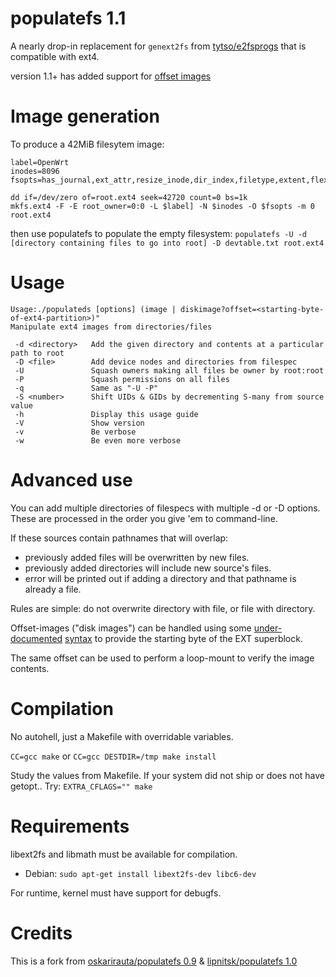 populatefs 1.1
==========

A nearly drop-in replacement for `genext2fs` from [tytso/e2fsprogs](https://github.com/tytso/e2fsprogs) that is compatible with ext4.  

version 1.1+ has added support for [offset images](https://github.com/oskarirauta/populatefs/issues/4)

Image generation
================
To produce a 42MiB filesytem image:

```
label=OpenWrt
inodes=8096
fsopts=has_journal,ext_attr,resize_inode,dir_index,filetype,extent,flex_bg,sparse_super,large_file,uninit_bg,dir_nlink,extra_isize

dd if=/dev/zero of=root.ext4 seek=42720 count=0 bs=1k
mkfs.ext4 -F -E root_owner=0:0 -L $label] -N $inodes -O $fsopts -m 0 root.ext4
```

then use populatefs to populate the empty filesystem:
`populatefs -U -d [directory containing files to go into root] -D devtable.txt root.ext4`

Usage
=====
```
Usage:./populateds [options] (image | diskimage?offset=<starting-byte-of-ext4-partition>)"
Manipulate ext4 images from directories/files

 -d <directory>   Add the given directory and contents at a particular path to root
 -D <file>        Add device nodes and directories from filespec
 -U               Squash owners making all files be owner by root:root
 -P               Squash permissions on all files
 -q               Same as "-U -P"
 -S <number>      Shift UIDs & GIDs by decrementing S-many from source value
 -h               Display this usage guide
 -V               Show version
 -v               Be verbose
 -w               Be even more verbose
```

Advanced use
============
You can add multiple directories of filespecs with multiple -d or -D options.  
These are processed in the order you give 'em to command-line.  

If these sources contain pathnames that will overlap:
*  previously added files will be overwritten by new files.  
*  previously added directories will include new source's files.  
*  error will be printed out if adding a directory and that pathname is already a file.  

Rules are simple: do not overwrite directory with file, or file with directory.  

Offset-images ("disk images") can be handled using some [under-documented](https://github.com/tytso/e2fsprogs/blob/master/doc/RelNotes/v1.36.txt#L116) [syntax](https://github.com/tytso/e2fsprogs/commit/2e8ca9a26b0bd7dae546a3f9a98df67b043fe3be) to provide the starting byte of the EXT superblock.  

The same offset can be used to perform a loop-mount to verify the image contents.  

Compilation
===========
No autohell, just a Makefile with overridable variables.

`CC=gcc make`
or
`CC=gcc DESTDIR=/tmp make install`

Study the values from Makefile.
If your system did not ship or does not have getopt.. Try:
`EXTRA_CFLAGS="" make`

Requirements
============
libext2fs and libmath must be available for compilation.  
* Debian: `sudo apt-get install libext2fs-dev libc6-dev`

For runtime, kernel must have support for debugfs.  

Credits
=======
This is a fork from [oskarirauta/populatefs 0.9](https://github.com/oskarirauta/populatefs)
& [lipnitsk/populatefs 1.0](https://github.com/lipnitsk/populatefs)  


